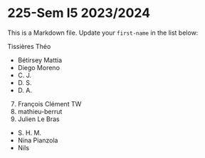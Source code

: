 # 225-Sem I5 2023/2024

This is a Markdown file.
Update your `first-name` in the list below:

Tissières Théo
* Bétirsey Mattia
* Diego Moreno
* C. J.
* D. S.
* D. A.
7) François Clément TW
8) mathieu-berrut
9) Julien Le Bras
* S. H. M.
* Nina Pianzola
* Nils

